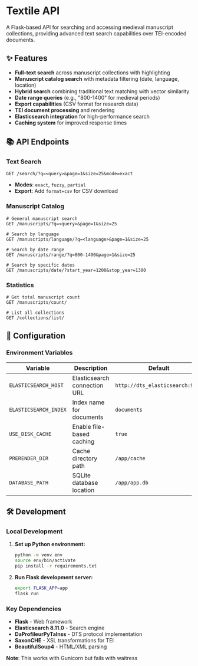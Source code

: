 # Textile API

A Flask-based API for searching and accessing medieval manuscript collections, providing advanced text search capabilities over TEI-encoded documents.

## ✨ Features

- **Full-text search** across manuscript collections with highlighting
- **Manuscript catalog search** with metadata filtering (date, language, location)
- **Hybrid search** combining traditional text matching with vector similarity
- **Date range queries** (e.g., "800-1400" for medieval periods)
- **Export capabilities** (CSV format for research data)
- **TEI document processing** and rendering
- **Elasticsearch integration** for high-performance search
- **Caching system** for improved response times



## 📚 API Endpoints

### Text Search
```http
GET /search/?q=<query>&page=1&size=25&mode=exact
```
- **Modes**: `exact`, `fuzzy`, `partial`
- **Export**: Add `format=csv` for CSV download

### Manuscript Catalog
```http
# General manuscript search
GET /manuscripts/?q=<query>&page=1&size=25

# Search by language
GET /manuscripts/language/?q=<language>&page=1&size=25

# Search by date range
GET /manuscripts/range/?q=800-1400&page=1&size=25

# Search by specific dates
GET /manuscripts/date/?start_year=1200&stop_year=1300
```

### Statistics
```http
# Get total manuscript count
GET /manuscripts/count/

# List all collections
GET /collections/list/
```

## 🔧 Configuration

### Environment Variables

| Variable | Description | Default |
|----------|-------------|---------|
| `ELASTICSEARCH_HOST` | Elasticsearch connection URL | `http://dts_elasticsearch:9200` |
| `ELASTICSEARCH_INDEX` | Index name for documents | `documents` |
| `USE_DISK_CACHE` | Enable file-based caching | `true` |
| `PRERENDER_DIR` | Cache directory path | `/app/cache` |
| `DATABASE_PATH` | SQLite database location | `/app/app.db` |


## 🛠 Development

### Local Development

1. **Set up Python environment:**
   ```bash
   python -m venv env
   source env/bin/activate
   pip install -r requirements.txt
   ```

2. **Run Flask development server:**
   ```bash
   export FLASK_APP=app
   flask run
   ```

### Key Dependencies

- **Flask** - Web framework
- **Elasticsearch 8.11.0** - Search engine
- **DaProfileurPyTaInss** - DTS protocol implementation
- **SaxonCHE** - XSL transformations for TEI
- **BeautifulSoup4** - HTML/XML parsing


**Note**: This works with Gunicorn but fails with waitress
